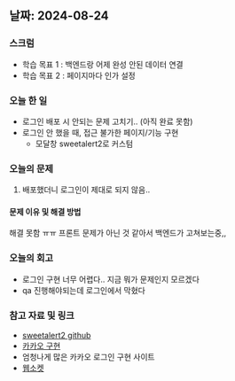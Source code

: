 ## 날짜: 2024-08-24

### 스크럼
- 학습 목표 1 : 백엔드랑 어제 완성 안된 데이터 연결
- 학습 목표 2 : 페이지마다 인가 설정

### 오늘 한 일
- 로그인 배포 시 안되는 문제 고치기.. (아직 완료 못함)
- 로그인 안 했을 때, 접근 불가한 페이지/기능 구현
  * 모달창 sweetalert2로 커스텀
    
### 오늘의 문제
1. 배포했더니 로그인이 제대로 되지 않음.. 

#### 문제 이유 및 해결 방법
해결 못함 ㅠㅠ 프론트 문제가 아닌 것 같아서 백엔드가 고쳐보는중,,

### 오늘의 회고
- 로그인 구현 너무 어렵다.. 지금 뭐가 문제인지 모르겠다
- qa 진행해야되는데 로그인에서 막혔다

### 참고 자료 및 링크
- [sweetalert2 github](https://sweetalert2.github.io/)
- [카카오 구현](https://data-jj.tistory.com/53)
- 엄청나게 많은 카카오 로그인 구현 사이트
- [웹소켓](https://velog.io/@jsl0149/React-Stomp.js-%EC%B1%84%ED%8C%85%EA%B5%AC%ED%98%84)
